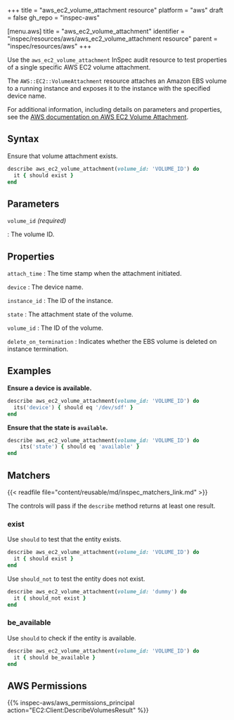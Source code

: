 +++
title = "aws_ec2_volume_attachment resource"
platform = "aws"
draft = false
gh_repo = "inspec-aws"

[menu.aws]
title = "aws_ec2_volume_attachment"
identifier = "inspec/resources/aws/aws_ec2_volume_attachment resource"
parent = "inspec/resources/aws"
+++

Use the `aws_ec2_volume_attachment` InSpec audit resource to test properties of a single specific AWS EC2 volume attachment.

The `AWS::EC2::VolumeAttachment` resource attaches an Amazon EBS volume to a running instance and exposes it to the instance with the specified device name.

For additional information, including details on parameters and properties, see the [AWS documentation on AWS EC2 Volume Attachment](https://docs.aws.amazon.com/AWSCloudFormation/latest/UserGuide/aws-properties-ec2-ebs-volumeattachment.html).

## Syntax

Ensure that volume attachment exists.

```ruby
describe aws_ec2_volume_attachment(volume_id: 'VOLUME_ID') do
  it { should exist }
end
```

## Parameters

`volume_id` _(required)_

: The volume ID.

## Properties

`attach_time`
: The time stamp when the attachment initiated.

`device`
: The device name.

`instance_id`
: The ID of the instance.

`state`
: The attachment state of the volume.

`volume_id`
: The ID of the volume.

`delete_on_termination`
: Indicates whether the EBS volume is deleted on instance termination.

## Examples

**Ensure a device is available.**

```ruby
describe aws_ec2_volume_attachment(volume_id: 'VOLUME_ID') do
  its('device') { should eq '/dev/sdf' }
end
```

**Ensure that the state is `available`.**

```ruby
describe aws_ec2_volume_attachment(volume_id: 'VOLUME_ID') do
    its('state') { should eq 'available' }
end
```

## Matchers

{{< readfile file="content/reusable/md/inspec_matchers_link.md" >}}

The controls will pass if the `describe` method returns at least one result.

### exist

Use `should` to test that the entity exists.

```ruby
describe aws_ec2_volume_attachment(volume_id: 'VOLUME_ID') do
  it { should exist }
end
```

Use `should_not` to test the entity does not exist.

```ruby
describe aws_ec2_volume_attachment(volume_id: 'dummy') do
  it { should_not exist }
end
```

### be_available

Use `should` to check if the entity is available.

```ruby
describe aws_ec2_volume_attachment(volume_id: 'VOLUME_ID') do
  it { should be_available }
end
```

## AWS Permissions

{{% inspec-aws/aws_permissions_principal action="EC2:Client:DescribeVolumesResult" %}}
